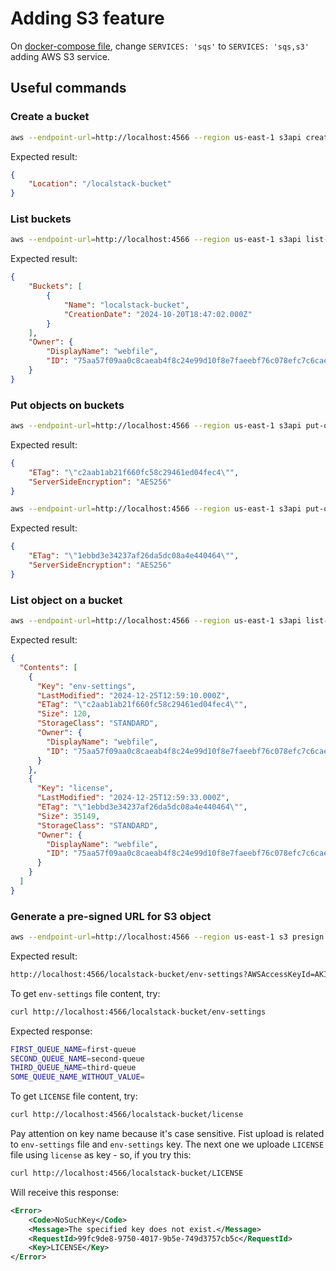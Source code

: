 # Adding S3 feature

On [docker-compose file](../docker-compose.yml), change `SERVICES: 'sqs'` to `SERVICES: 'sqs,s3'` adding AWS S3 service.

## Useful commands

### Create a bucket

``` bash
aws --endpoint-url=http://localhost:4566 --region us-east-1 s3api create-bucket --bucket localstack-bucket
```

Expected result:
``` json
{
    "Location": "/localstack-bucket"
}
```

### List buckets

``` bash
aws --endpoint-url=http://localhost:4566 --region us-east-1 s3api list-buckets | jq
```

Expected result:
``` json
{
    "Buckets": [
        {
            "Name": "localstack-bucket",
            "CreationDate": "2024-10-20T18:47:02.000Z"
        }
    ],
    "Owner": {
        "DisplayName": "webfile",
        "ID": "75aa57f09aa0c8caeab4f8c24e99d10f8e7faeebf76c078efc7c6caea54ba06a"
    }
}
```

### Put objects on buckets

``` bash
aws --endpoint-url=http://localhost:4566 --region us-east-1 s3api put-object --bucket localstack-bucket --key env-settings --body env-settings | jq
```

Expected result:
``` json
{
    "ETag": "\"c2aab1ab21f660fc58c29461ed04fec4\"",
    "ServerSideEncryption": "AES256"
}
```

``` bash
aws --endpoint-url=http://localhost:4566 --region us-east-1 s3api put-object --bucket localstack-bucket --key license --body LICENSE | jq
```

Expected result:
``` json
{
    "ETag": "\"1ebbd3e34237af26da5dc08a4e440464\"",
    "ServerSideEncryption": "AES256"
}
```

### List object on a bucket

``` bash
aws --endpoint-url=http://localhost:4566 --region us-east-1 s3api list-objects --bucket localstack-bucket | jq
```

Expected result:
``` json
{
  "Contents": [
    {
      "Key": "env-settings",
      "LastModified": "2024-12-25T12:59:10.000Z",
      "ETag": "\"c2aab1ab21f660fc58c29461ed04fec4\"",
      "Size": 120,
      "StorageClass": "STANDARD",
      "Owner": {
        "DisplayName": "webfile",
        "ID": "75aa57f09aa0c8caeab4f8c24e99d10f8e7faeebf76c078efc7c6caea54ba06a"
      }
    },
    {
      "Key": "license",
      "LastModified": "2024-12-25T12:59:33.000Z",
      "ETag": "\"1ebbd3e34237af26da5dc08a4e440464\"",
      "Size": 35149,
      "StorageClass": "STANDARD",
      "Owner": {
        "DisplayName": "webfile",
        "ID": "75aa57f09aa0c8caeab4f8c24e99d10f8e7faeebf76c078efc7c6caea54ba06a"
      }
    }
  ]
}
```

### Generate a pre-signed URL for S3 object

``` bash
aws --endpoint-url=http://localhost:4566 --region us-east-1 s3 presign s3://localstack-bucket/env-settings
```

Expected result:
``` bash
http://localhost:4566/localstack-bucket/env-settings?AWSAccessKeyId=AKIAIOSFODNN7EXAMPLE&Signature=cYUyEPyJ0RDq0RElUIifAkWFjZ0%3D&Expires=1729453882
```

To get `env-settings` file content, try:

``` bash
curl http://localhost:4566/localstack-bucket/env-settings
```

Expected response:
``` bash
FIRST_QUEUE_NAME=first-queue
SECOND_QUEUE_NAME=second-queue
THIRD_QUEUE_NAME=third-queue
SOME_QUEUE_NAME_WITHOUT_VALUE=
```

To get `LICENSE` file content, try:

``` bash
curl http://localhost:4566/localstack-bucket/license
```

Pay attention on key name because it's case sensitive. Fist upload is 
related to `env-settings` file and `env-settings` key. The next one
we uploade `LICENSE` file using `license` as key - so, if you try
this:

``` bash
curl http://localhost:4566/localstack-bucket/LICENSE
```

Will receive this response:
``` xml
<Error>
    <Code>NoSuchKey</Code>
    <Message>The specified key does not exist.</Message>
    <RequestId>99fc9de8-9750-4017-9b5e-749d3757cb5c</RequestId>
    <Key>LICENSE</Key>
</Error>
```
